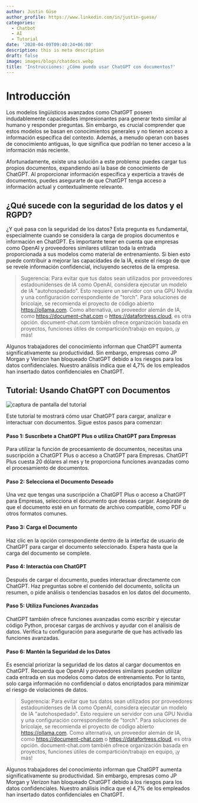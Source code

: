 ```yaml
---
author: Justin Güse
author_profile: https://www.linkedin.com/in/justin-guese/
categories:
  - Chatbot
  - AI
  - Tutorial
date: '2020-04-09T09:40:24+06:00'
description: this is meta description
draft: false
image: images/blogs/chatdocs.webp
title: 'Instrucciones: ¿Cómo puedo usar ChatGPT con documentos?'
---
```


# Introducción

Los modelos lingüísticos avanzados como ChatGPT poseen indudablemente capacidades impresionantes para generar texto similar al humano y responder preguntas. Sin embargo, es crucial comprender que estos modelos se basan en conocimientos generales y no tienen acceso a información específica del contexto. Además, a menudo operan con bases de conocimiento antiguas, lo que significa que podrían no tener acceso a la información más reciente.

Afortunadamente, existe una solución a este problema: puedes cargar tus propios documentos, expandiendo así la base de conocimiento de ChatGPT. Al proporcionar información específica y experticia a través de documentos, puedes asegurarte de que ChatGPT tenga acceso a información actual y contextualmente relevante.

## ¿Qué sucede con la seguridad de los datos y el RGPD?

¿Y qué pasa con la seguridad de los datos? Esta pregunta es fundamental, especialmente cuando se considera la carga de propios documentos e información en ChatGPT. Es importante tener en cuenta que empresas como OpenAI y proveedores similares utilizan toda la entrada proporcionada a sus modelos como material de entrenamiento. Si bien esto puede contribuir a mejorar las capacidades de la IA, existe el riesgo de que se revele información confidencial, incluyendo secretos de la empresa.

> Sugerencia:
> Para evitar que tus datos sean utilizados por proveedores estadounidenses de IA como OpenAI, considera ejecutar un modelo de IA "autohospedado". Esto requiere un servidor con una GPU Nvidia y una configuración correspondiente de "torch". Para soluciones de bricolaje, se recomienda el proyecto de código abierto https://ollama.com. Como alternativa, un proveedor alemán de IA, como https://document-chat.com o https://datafortress.cloud, es otra opción. document-chat.com también ofrece organización basada en proyectos, funciones útiles de compartición/trabajo en equipo, ¡y más!

Algunos trabajadores del conocimiento informan que ChatGPT aumenta significativamente su productividad. Sin embargo, empresas como JP Morgan y Verizon han bloqueado ChatGPT debido a los riesgos para los datos confidenciales. Nuestro análisis indica que el 4,7% de los empleados han insertado datos confidenciales en ChatGPT.

## Tutorial: Usando ChatGPT con Documentos

![captura de pantalla del tutorial](/images/blogs/chatdocs.webp)

Este tutorial te mostrará cómo usar ChatGPT para cargar, analizar e interactuar con documentos. Sigue estos pasos para comenzar:

#### Paso 1: Suscríbete a ChatGPT Plus o utiliza ChatGPT para Empresas

Para utilizar la función de procesamiento de documentos, necesitas una suscripción a ChatGPT Plus o acceso a ChatGPT para Empresas. ChatGPT Plus cuesta 20 dólares al mes y te proporciona funciones avanzadas como el procesamiento de documentos.

#### Paso 2: Selecciona el Documento Deseado

Una vez que tengas una suscripción a ChatGPT Plus o acceso a ChatGPT para Empresas, selecciona el documento que deseas cargar. Asegúrate de que el documento esté en un formato de archivo compatible, como PDF u otros formatos comunes.

#### Paso 3: Carga el Documento

Haz clic en la opción correspondiente dentro de la interfaz de usuario de ChatGPT para cargar el documento seleccionado. Espera hasta que la carga del documento se complete.

#### Paso 4: Interactúa con ChatGPT

Después de cargar el documento, puedes interactuar directamente con ChatGPT. Haz preguntas sobre el contenido del documento, solicita un resumen, o pide análisis o tendencias basados en los datos del documento.

#### Paso 5: Utiliza Funciones Avanzadas

ChatGPT también ofrece funciones avanzadas como escribir y ejecutar código Python, procesar cargas de archivos y ayudar con el análisis de datos. Verifica tu configuración para asegurarte de que has activado las funciones avanzadas.

#### Paso 6: Mantén la Seguridad de los Datos

Es esencial priorizar la seguridad de los datos al cargar documentos en ChatGPT. Recuerda que OpenAI y proveedores similares pueden utilizar cada entrada en sus modelos como datos de entrenamiento. Por lo tanto, solo carga información no confidencial o datos encriptados para minimizar el riesgo de violaciones de datos.

> Sugerencia:
> Para evitar que tus datos sean utilizados por proveedores estadounidenses de IA como OpenAI, considera ejecutar un modelo de IA "autohospedado". Esto requiere un servidor con una GPU Nvidia y una configuración correspondiente de "torch". Para soluciones de bricolaje, se recomienda el proyecto de código abierto https://ollama.com. Como alternativa, un proveedor alemán de IA, como https://document-chat.com o https://datafortress.cloud, es otra opción. document-chat.com también ofrece organización basada en proyectos, funciones útiles de compartición/trabajo en equipo, ¡y más!

Algunos trabajadores del conocimiento informan que ChatGPT aumenta significativamente su productividad. Sin embargo, empresas como JP Morgan y Verizon han bloqueado ChatGPT debido a los riesgos para los datos confidenciales. Nuestro análisis indica que el 4,7% de los empleados han insertado datos confidenciales en ChatGPT.
